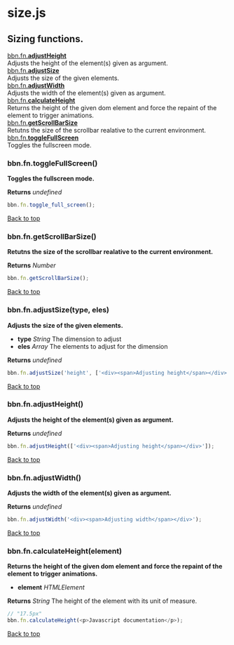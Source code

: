 # size.js

## Sizing functions.

<a name="bbn_top"></a>[bbn.fn.__adjustHeight__](#adjustHeight)  
Adjusts the height of the element(s) given as argument.  
[bbn.fn.__adjustSize__](#adjustSize)  
Adjusts the size of the given elements.  
[bbn.fn.__adjustWidth__](#adjustWidth)  
Adjusts the width of the element(s) given as argument.  
[bbn.fn.__calculateHeight__](#calculateHeight)  
Returns the height of the given dom element and force the repaint of the element to trigger animations.  
[bbn.fn.__getScrollBarSize__](#getScrollBarSize)  
Retutns the size of the scrollbar realative to the current environment.  
[bbn.fn.__toggleFullScreen__](#toggleFullScreen)  
Toggles the fullscreen mode.  


### <a name="toggleFullScreen"></a>bbn.fn.toggleFullScreen()

  __Toggles the fullscreen mode.__


  __Returns__ _undefined_ 


```javascript
bbn.fn.toggle_full_screen();
```
[Back to top](#bbn_top)  

### <a name="getScrollBarSize"></a>bbn.fn.getScrollBarSize()

  __Retutns the size of the scrollbar realative to the current environment.__


  __Returns__ _Number_ 


```javascript
bbn.fn.getScrollBarSize();
```
[Back to top](#bbn_top)  

### <a name="adjustSize"></a>bbn.fn.adjustSize(type, eles)

  __Adjusts the size of the given elements.__

  * __type__ _String_ The dimension to adjust
  * __eles__ _Array_ The elements to adjust for the dimension

  __Returns__ _undefined_ 


```javascript
bbn.fn.adjustSize('height', ['<div><span>Adjusting height</span></div>']);
```
[Back to top](#bbn_top)  

### <a name="adjustHeight"></a>bbn.fn.adjustHeight()

  __Adjusts the height of the element(s) given as argument.__


  __Returns__ _undefined_ 


```javascript
bbn.fn.adjustHeight(['<div><span>Adjusting height</span></div>']);
```
[Back to top](#bbn_top)  

### <a name="adjustWidth"></a>bbn.fn.adjustWidth()

  __Adjusts the width of the element(s) given as argument.__


  __Returns__ _undefined_ 


```javascript
bbn.fn.adjustWidth('<div><span>Adjusting width</span></div>');
```
[Back to top](#bbn_top)  

### <a name="calculateHeight"></a>bbn.fn.calculateHeight(element)

  __Returns the height of the given dom element and force the repaint of the element to trigger animations.__

  * __element__ _HTMLElement_ 

  __Returns__ _String_ The height of the element with its unit of measure.


```javascript
// "17.5px"
bbn.fn.calculateHeight(<p>Javascript documentation</p>);
```
[Back to top](#bbn_top)  